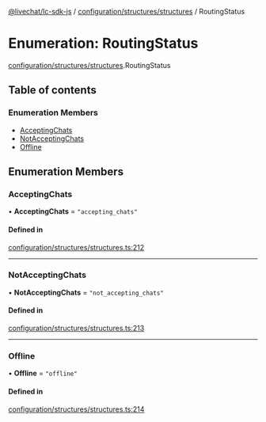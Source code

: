 [@livechat/lc-sdk-js](../README.md) / [configuration/structures/structures](../modules/configuration_structures_structures.md) / RoutingStatus

# Enumeration: RoutingStatus

[configuration/structures/structures](../modules/configuration_structures_structures.md).RoutingStatus

## Table of contents

### Enumeration Members

- [AcceptingChats](configuration_structures_structures.RoutingStatus.md#acceptingchats)
- [NotAcceptingChats](configuration_structures_structures.RoutingStatus.md#notacceptingchats)
- [Offline](configuration_structures_structures.RoutingStatus.md#offline)

## Enumeration Members

### AcceptingChats

• **AcceptingChats** = ``"accepting_chats"``

#### Defined in

[configuration/structures/structures.ts:212](https://github.com/livechat/lc-sdk-js/blob/1fa827f/src/configuration/structures/structures.ts#L212)

___

### NotAcceptingChats

• **NotAcceptingChats** = ``"not_accepting_chats"``

#### Defined in

[configuration/structures/structures.ts:213](https://github.com/livechat/lc-sdk-js/blob/1fa827f/src/configuration/structures/structures.ts#L213)

___

### Offline

• **Offline** = ``"offline"``

#### Defined in

[configuration/structures/structures.ts:214](https://github.com/livechat/lc-sdk-js/blob/1fa827f/src/configuration/structures/structures.ts#L214)

